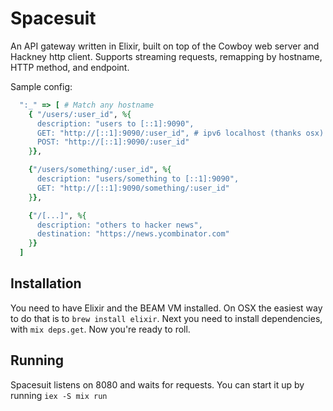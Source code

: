 Spacesuit
=========

An API gateway written in Elixir, built on top of the Cowboy web server and
Hackney http client. Supports streaming requests, remapping by hostname, HTTP
method, and endpoint.

Sample config:
```ruby
  ":_" => [ # Match any hostname
    { "/users/:user_id", %{
      description: "users to [::1]:9090",
      GET: "http://[::1]:9090/:user_id", # ipv6 localhost (thanks osx)
      POST: "http://[::1]:9090/:user_id"
    }},

    {"/users/something/:user_id", %{
      description: "users/something to [::1]:9090",
      GET: "http://[::1]:9090/something/:user_id"
    }},

    {"/[...]", %{
      description: "others to hacker news",
      destination: "https://news.ycombinator.com"
    }}
  ]
```

Installation
------------

You need to have Elixir and the BEAM VM installed. On OSX the easiest way to do
that is to `brew install elixir`. Next you need to install dependencies, with
`mix deps.get`. Now you're ready to roll.

Running
-------

Spacesuit listens on 8080 and waits for requests. You can start it up by running
`iex -S mix run`
